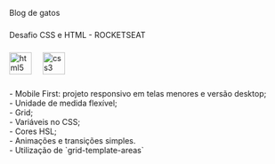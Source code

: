 <p align="left">Blog de gatos</p>

###

<p align="left">Desafio CSS e HTML - ROCKETSEAT</p>

###

<div align="left">
  <img src="https://cdn.jsdelivr.net/gh/devicons/devicon/icons/html5/html5-original.svg" height="40" alt="html5 logo"  />
  <img width="12" />
  <img src="https://cdn.jsdelivr.net/gh/devicons/devicon/icons/css3/css3-original.svg" height="40" alt="css3 logo"  />
</div>

###

<p align="left">- Mobile First: projeto responsivo em telas menores e versão desktop;<br>- Unidade de medida flexível;<br>- Grid;<br>- Variáveis no CSS;<br>- Cores HSL;<br>- Animações e transições simples.<br>- Utilização de `grid-template-areas`</p>

###
